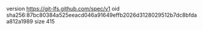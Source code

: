 version https://git-lfs.github.com/spec/v1
oid sha256:87bc80384a525eeacd046a91649effb2026d3128029512b7dc8bfdaa812a1989
size 415
